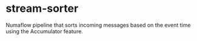 # stream-sorter
Numaflow pipeline that sorts incoming messages based on the event time using the Accumulator feature.
